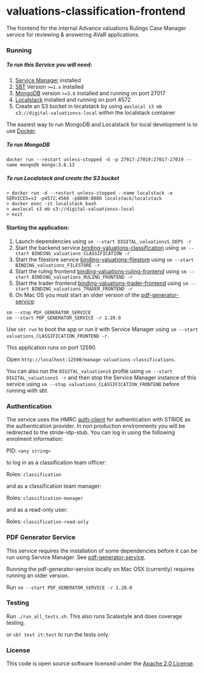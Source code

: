 
# valuations-classification-frontend

The frontend for the internal Advance valuations Rulings Case Manager service for reviewing & answering AVaR applications.

### Running

##### To run this Service you will need:

1) [Service Manager](https://github.com/hmrc/service-manager) installed
2) [SBT](https://www.scala-sbt.org) Version `>=1.x` installed
3) [MongoDB](https://www.mongodb.com/) version `>=3.6` installed and running on port 27017
4) [Localstack](https://github.com/localstack/localstack) installed and running on port 4572
5) Create an S3 bucket in localstack by using `awslocal s3 mb s3://digital-valuationss-local` within the localstack container

The easiest way to run MongoDB and Localstack for local development is to use [Docker](https://docs.docker.com/get-docker/).

##### To run MongoDB

```
docker run --restart unless-stopped -d -p 27017-27019:27017-27019 --name mongodb mongo:3.6.13
```

##### To run Localstack and create the S3 bucket

```
> docker run -d --restart unless-stopped --name localstack -e SERVICES=s3 -p4572:4566 -p8080:8080 localstack/localstack
> docker exec -it localstack bash
> awslocal s3 mb s3://digital-valuationss-local
> exit
```

#### Starting the application:
 
1) Launch dependencies using `sm --start DIGITAL_valuationsS_DEPS -r`
2) Start the backend service [binding-valuations-classification](https://github.com/hmrc/binding-valuations-classification) using `sm --start BINDING_valuations_CLASSIFICATION -r`
3) Start the filestore service [binding-valuations-filestore](https://github.com/hmrc/binding-valuations-filestore) using `sm --start BINDING_valuations_FILESTORE -r`
4) Start the ruling frontend [binding-valuations-ruling-frontend](https://github.com/hmrc/binding-valuations-ruling-frontend) using `sm --start BINDING_valuations_RULING_FRONTEND -r`
5) Start the trader frontend [binding-valuations-trader-frontend](https://github.com/hmrc/binding-valuations-trader-frontend) using `sm --start BINDING_valuations_TRADER_FRONTEND -r`
6) On Mac OS you must start an older version of the [pdf-generator-service](https://github.com/hmrc/pdf-generator-service):
```
sm --stop PDF_GENERATOR_SERVICE
sm --start PDF_GENERATOR_SERVICE -r 1.20.0
```

Use `sbt run` to boot the app or run it with Service Manager using `sm --start valuations_CLASSIFICATION_FRONTEND -r`.

This application runs on port 12590.

Open `http://localhost:12590/manage-valuations-classifications`.

You can also run the `DIGITAL_valuationsS` profile using `sm --start DIGITAL_valuationsS -r` and then stop the Service Manager instance of this service using `sm --stop valuations_CLASSIFICATION_FRONTEND` before running with sbt.

### Authentication

The service uses the HMRC [auth-client](https://github.com/hmrc/auth-client) for authentication with STRIDE as the authentication provider. In non production environments you will be redirected to the stride-idp-stub. You can log in using the following enrolment information:

PID: `<any string>`

to log in as a classification team officer:

Roles: `classification`

and as a classification team manager:

Roles: `classification-manager`

and as a read-only user:

Roles: `classification-read-only`

### PDF Generator Service

This service requires the installation of some dependencies before it can be run using Service Manager. See [pdf-generator-service](https://github.com/hmrc/pdf-generator-service).

Running the pdf-generator-service locally on Mac OSX (currently) requires running an older version.  

Run `sm --start PDF_GENERATOR_SERVICE -r 1.20.0`

### Testing

Run `./run_all_tests.sh`. This also runs Scalastyle and does coverage testing.

or `sbt test it:test` to run the tests only.

### License

This code is open source software licensed under the [Apache 2.0 License]("http://www.apache.org/licenses/LICENSE-2.0.html").

